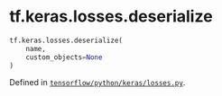 <div itemscope itemtype="http://developers.google.com/ReferenceObject">
<meta itemprop="name" content="tf.keras.losses.deserialize" />
<meta itemprop="path" content="Stable" />
</div>

# tf.keras.losses.deserialize

``` python
tf.keras.losses.deserialize(
    name,
    custom_objects=None
)
```



Defined in [`tensorflow/python/keras/losses.py`](https://www.tensorflow.org/code/tensorflow/python/keras/losses.py).


